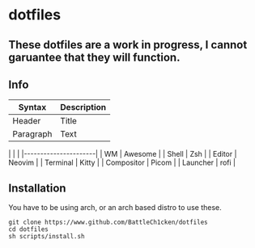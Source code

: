 # dotfiles

## These dotfiles are a work in progress, I cannot garuantee that they will function.

## Info


| Syntax      | Description |
| ----------- | ----------- |
| Header      | Title       |
| Paragraph   | Text        |


|            |         |
|----------------------|
| WM         | Awesome |
| Shell      | Zsh     | 
| Editor     | Neovim  |
| Terminal   | Kitty   |
| Compositor | Picom   |
| Launcher   | rofi    |

## Installation
You have to be using arch, or an arch based distro to use these.
```shell
git clone https://www.github.com/BattleCh1cken/dotfiles
cd dotfiles
sh scripts/install.sh
 ```






